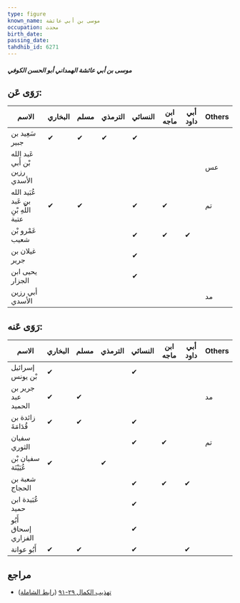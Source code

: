```yaml
---
type: figure
known_name: موسى بن أبي عائشة
occupation: محدث
birth_date:
passing_date:
tahdhib_id: 6271
---
```

##### موسى بن أبي عائشة الهمداني أبو الحسن الكوفي

## رَوَى عَن:
| الاسم                                 | البخاري | مسلم | الترمذي | النسائي | ابن ماجه | أبي داود | Others |
| ------------------------------------- | ------- | ---- | ------- | ------- | -------- | -------- | ------ |
| سَعِيد بن جبير                        | ✔       | ✔    | ✔       | ✔       |          |          |        |
| عَبد الله بْن أَبي رزين الأسدي        |         |      |         |         |          |          | عس     |
| عُبَيد الله بن عَبد اللَّهِ بْنِ عتبة | ✔       | ✔    |         | ✔       | ✔        |          | تم     |
| عَمْرو بْن شعيب                       |         |      |         | ✔       | ✔        | ✔        |        |
| غيلان بن جرير                         |         |      |         | ✔       |          |          |        |
| يحيى ابن الجزار                       |         |      |         | ✔       |          |          |        |
| أبي رزين الأسدي                       |         |      |         |         |          |          | مد     |
## رَوَى عَنه:
| الاسم               | البخاري | مسلم | الترمذي | النسائي | ابن ماجه | أبي داود | Others |
| ------------------- | ------- | ---- | ------- | ------- | -------- | -------- | ------ |
| إسرائيل بْن يونس    | ✔       |      |         | ✔       |          |          |        |
| جرير بن عبد الحميد  | ✔       | ✔    |         |         |          |          | مد     |
| زائدة بن قُدَامَةَ  | ✔       | ✔    |         | ✔       |          |          |        |
| سفيان الثوري        |         |      |         | ✔       | ✔        |          | تم     |
| سفيان بْن عُيَيْنَة | ✔       |      | ✔       |         |          |          |        |
| شعبة بن الحجاج      |         |      |         | ✔       | ✔        | ✔        |        |
| عُبَيدة ابن حميد    |         |      |         | ✔       |          |          |        |
| أَبُو إسحاق الفزاري |         |      |         | ✔       |          |          |        |
| أَبُو عوانة         | ✔       | ✔    |         | ✔       |          | ✔        |        |
## مراجع
- [تهذيب الكمال ٢٩-٩١](obsidian://open?vault=Tahdhib-al-Kamal&file=Figures/٦٢٧١-موسى%20بن%20أبي%20عائشة%20الهمداني%20أبو%20الحسن%20الكوفي) ([رابط الشاملة](https://shamela.ws/book/3722/15662))